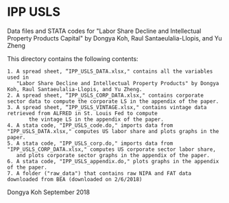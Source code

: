 # IPP USLS
Data files and STATA codes for "Labor Share Decline and Intellectual Property Products Capital" by Dongya Koh, Raul Santaeulalia-Llopis, and Yu Zheng 

This directory contains the following contents:


	1. A spread sheet, “IPP_USLS_DATA.xlsx," contains all the variables used in 
	   "Labor Share Decline and Intellectual Property Products" by Dongya Koh, Raul Santaeulalia-Llopis, and Yu Zheng.
	2. A spread sheet, “IPP_USLS_CORP_DATA.xlsx," contains corporate sector data to compute the corporate LS in the appendix of the paper.
	3. A spread sheet, “IPP_USLS_VINTAGE.xlsx," contains vintage data retrieved from ALFRED in St. Louis Fed to compute 
           the vintage LS in the appendix of the paper.
	4. A stata code, "IPP_USLS_code.do," imports data from "IPP_USLS_DATA.xlsx," computes US labor share and plots graphs in the paper.
	5. A stata code, "IPP_USLS_corp.do," imports data from "IPP_USLS_CORP_DATA.xlsx," computes US corporate sector labor share, 
	   and plots corporate sector graphs in the appendix of the paper.
	6. A stata code, "IPP_USLS_appendix.do," plots graphs in the appendix of the paper.
	7. A folder ("raw_data") that contains raw NIPA and FAT data downloaded from BEA (downloaded on 2/6/2018)
 

Dongya Koh
September 2018
